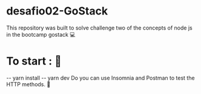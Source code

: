 # desafio02-GoStack

This repository was built to solve challenge two of the concepts of node js in the bootcamp gostack 💻️

# To start :  🚀️
-- yarn install 
-- yarn dev 
Do  you can use Insomnia and Postman to test the HTTP methods. 📌️
